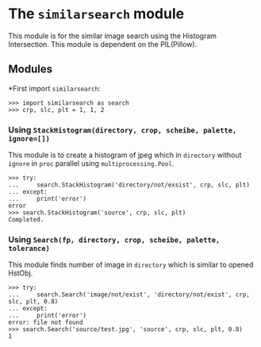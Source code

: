 # The `similarsearch` module

This module is for the similar image search using the Histogram Intersection.
This module is dependent on the PIL(Pillow).


## Modules

*First import `similarsearch`:

    >>> import similarsearch as search
    >>> crp, slc, plt = 1, 1, 2


### Using `StackHistogram(directory, crop, scheibe, palette, ignore=[])`

This module is to create a histogram of jpeg which in `directory` without
`ignore` in `proc` parallel using `multiprocessing.Pool`.

    >>> try:
    ...     search.StackHistogram('directory/not/exsist', crp, slc, plt)
    ... except:
    ...     print('error')
    error
    >>> search.StackHistogram('source', crp, slc, plt)
    Completed.


### Using `Search(fp, directory, crop, scheibe, palette, tolerance)`

This module finds number of image in `directory` which is similar to opened HstObj.

    >>> try:
    ...     search.Search('image/not/exist', 'directory/not/exist', crp, slc, plt, 0.8)
    ... except:
    ...     print('error')
    error: file not found
    >>> search.Search('source/test.jpg', 'source', crp, slc, plt, 0.8)
    1
